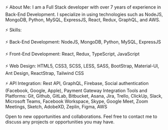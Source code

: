 ⚡ About Me: I am a Full Stack developer with over 7 years of experience in Back-End Development. 
I specialize in using technologies such as NodeJS, MongoDB, Python, MySQL, ExpressJS, React, Redux, GraphQL, and AWS.

⚡ Skills:

⚡ Back-End Development: NodeJS, MongoDB, Python, MySQL, ExpressJS

⚡ Front-End Development: React, Redux, TypeScript, JavaScript


⚡ Web Design: HTML5, CSS3, SCSS, LESS, SASS, BootStrap, Material-UI, Ant Design, ReactStrap, Tailwind CSS

⚡ API Integration: Rest API, GraphQL, Firebase, Social authentication (Facebook, Google, Apple), Payment Gateway Integration
Tools and Platforms: Git, Github, GitLab, Bitbucket, Asana, Jira, Trello, ClickUp, Slack, Microsoft Teams, Facebook Workspace, Skype, Google Meet, Zoom Meetings, Sketch, AdobeXD, Zeplin, Figma, AWS

Open to new opportunities and collaborations. 
Feel free to contact me to discuss any projects or opportunities you may have.
